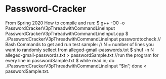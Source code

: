 # Password-Cracker
From Spring 2020
How to compile and run: 
	$ g++ -O0 -o PasswordCrackerV3pThreadwithCommandLineInput   PasswordCrackerV3pThreadwithCommandLineInput.cpp
        $ ./PasswordCrackerV3pThreadwithCommandLineInput passwordtocheck
	// Bash Commands to get and run test sample:
	// N = number of lines you want to randomly sellect from alleged-gmail-passwords.txt
	$ shuf -n N alleged-gmail-passwords.txt > passwordSample.txt
	//run the program for every line in passwordSample.txt
	$  while read in; do ./PasswordCrackerV3pThreadwithCommandLineInput “$in”; done < passwordSample.txt.
